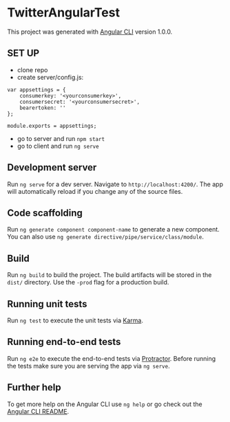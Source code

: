 # TwitterAngularTest

This project was generated with [Angular CLI](https://github.com/angular/angular-cli) version 1.0.0.

## SET UP

* clone repo
* create server/config.js:

```
var appsettings = {
    consumerkey: '<yourconsumerkey>',
    consumersecret: '<yourconsumersecret>',
    bearertoken: ''
};

module.exports = appsettings;
```
* go to server and run `npm start`
* go to client and run `ng serve`

## Development server

Run `ng serve` for a dev server. Navigate to `http://localhost:4200/`. The app will automatically reload if you change any of the source files.

## Code scaffolding

Run `ng generate component component-name` to generate a new component. You can also use `ng generate directive/pipe/service/class/module`.

## Build

Run `ng build` to build the project. The build artifacts will be stored in the `dist/` directory. Use the `-prod` flag for a production build.

## Running unit tests

Run `ng test` to execute the unit tests via [Karma](https://karma-runner.github.io).

## Running end-to-end tests

Run `ng e2e` to execute the end-to-end tests via [Protractor](http://www.protractortest.org/).
Before running the tests make sure you are serving the app via `ng serve`.

## Further help

To get more help on the Angular CLI use `ng help` or go check out the [Angular CLI README](https://github.com/angular/angular-cli/blob/master/README.md).
